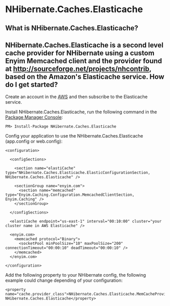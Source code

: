 NHibernate.Caches.Elasticache
=============================
What is NHibernate.Caches.Elasticache?
--------------------------------
NHibernate.Caches.Elasticache is a second level cache provider for NHibernate using a custom Enyim Memcached client and the provider found at http://sourceforge.net/projects/nhcontrib, based on the Amazon's Elasticache service.
How do I get started?
--------------------------------
Create an account in the [AWS](http://aws.amazon.com/) and then subscribe to the Elasticache service.

Install NHibernate.Caches.Elasticache, run the following command in the [Package Manager Console](http://docs.nuget.org/docs/start-here/using-the-package-manager-console): 

	PM> Install-Package NHibernate.Caches.Elasticache

Config your application to use the NHibernate.Caches.Elasticache (app.config or web.config):

	<configuration>
	
	  <configSections>
	  
		<section name="elastiCache" type="NHibernate.Caches.Elasticache.ElasticConfigurationSection, NHibernate.Caches.Elasticache" />

		<sectionGroup name="enyim.com">
		  <section name="memcached" type="Enyim.Caching.Configuration.MemcachedClientSection, Enyim.Caching" />
		</sectionGroup>
		
	  </configSections>	
	  
	  <elastiCache endpoint="us-east-1" interval="00:10:00" cluster="your cluster name in AWS Elasticache" />
	  
	  <enyim.com>
		<memcached protocol="Binary">
		  <socketPool minPoolSize="10" maxPoolSize="200" connectionTimeout="00:00:10" deadTimeout="00:00:10" />
		</memcached>
	  </enyim.com>
	  
	</configuration>

Add the following property to your NHibernate config, the following example could change depending of your configuration: 

	<property name="cache.provider_class">NHibernate.Caches.Elasticache.MemCacheProvider, NHibernate.Caches.Elasticache</property>

